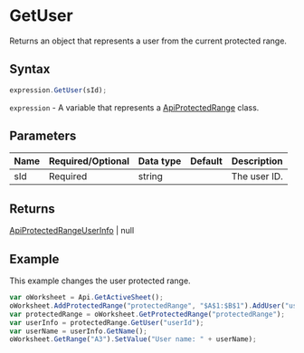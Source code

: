 # GetUser

Returns an object that represents a user from the current protected range.

## Syntax

```javascript
expression.GetUser(sId);
```

`expression` - A variable that represents a [ApiProtectedRange](../ApiProtectedRange.md) class.

## Parameters

| **Name** | **Required/Optional** | **Data type** | **Default** | **Description** |
| ------------- | ------------- | ------------- | ------------- | ------------- |
| sId | Required | string |  | The user ID. |

## Returns

[ApiProtectedRangeUserInfo](../../ApiProtectedRangeUserInfo/ApiProtectedRangeUserInfo.md) \| null

## Example

This example changes the user protected range.

```javascript editor-xlsx
var oWorksheet = Api.GetActiveSheet();
oWorksheet.AddProtectedRange("protectedRange", "$A$1:$B$1").AddUser("userId", "name", "CanView");
var protectedRange = oWorksheet.GetProtectedRange("protectedRange");
var userInfo = protectedRange.GetUser("userId");
var userName = userInfo.GetName();
oWorksheet.GetRange("A3").SetValue("User name: " + userName);
```
